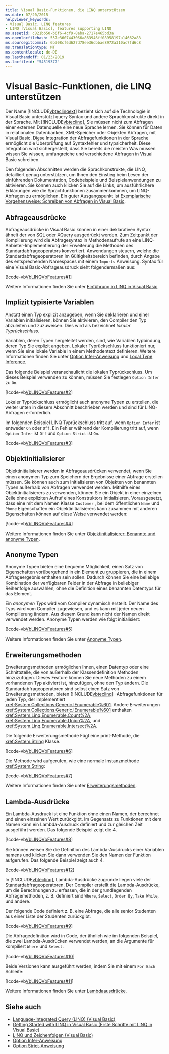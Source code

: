 ```yaml
---
title: Visual Basic-Funktionen, die LINQ unterstützen
ms.date: 07/20/2015
helpviewer_keywords:
- Visual Basic, LINQ features
- LINQ [Visual Basic], features supporting LINQ
ms.assetid: c821bb50-b6f6-4cf9-8aba-2717e465bd3a
ms.openlocfilehash: 557e3607443066a863946ff08958197a14662a88
ms.sourcegitcommit: 6b308cf6d627d78ee36dbbae8972a310ac7fd6c8
ms.translationtype: MT
ms.contentlocale: de-DE
ms.lasthandoff: 01/23/2019
ms.locfileid: "54519377"
---
```

# <a name="visual-basic-features-that-support-linq"></a>Visual Basic-Funktionen, die LINQ unterstützen
Der Name [!INCLUDE[vbteclinqext](~/includes/vbteclinqext-md.md)] bezieht sich auf die Technologie in Visual Basic unterstützt query Syntax und andere Sprachkonstrukte direkt in der Sprache. Mit [!INCLUDE[vbteclinq](~/includes/vbteclinq-md.md)], Sie müssen nicht zum Abfragen einer externen Datenquelle eine neue Sprache lernen. Sie können für Daten in relationalen Datenbanken, XML-Speicher oder Objekten Abfragen, mit Visual Basic. Diese Integration der Abfragefunktionen in der Sprache ermöglicht die Überprüfung auf Syntaxfehler und typsicherheit. Diese Integration wird sichergestellt, dass Sie bereits die meisten Was müssen wissen Sie wissen, umfangreiche und verschiedene Abfragen in Visual Basic schreiben.  
  
 Den folgenden Abschnitten werden die Sprachkonstrukte, die LINQ, detailliert genug unterstützen, um Ihnen den Einstieg beim Lesen der einführenden Dokumentation, Codebeispiele und Beispielanwendungen zu aktivieren. Sie können auch klicken Sie auf die Links, um ausführlichere Erklärungen wie die Sprachfunktionen zusammenkommen, um LINQ-Abfragen zu ermöglichen. Ein guter Ausgangspunkt ist [Exemplarische Vorgehensweise: Schreiben von Abfragen in Visual Basic](../../../../visual-basic/programming-guide/concepts/linq/walkthrough-writing-queries.md).  
  
## <a name="query-expressions"></a>Abfrageausdrücke  
 Abfrageausdrücke in Visual Basic können in einer deklarativen Syntax ähnelt der von SQL oder XQuery ausgedrückt werden. Zum Zeitpunkt der Kompilierung wird die Abfragesyntax in Methodenaufrufe an eine LINQ-Anbieter-Implementierung der Erweiterung die Methoden des Standardabfrageoperators konvertiert. Anwendungen steuern, welche die Standardabfrageoperatoren im Gültigkeitsbereich befinden, durch Angabe des entsprechenden Namespaces mit einem `Imports` Anweisung. Syntax für eine Visual Basic-Abfrageausdruck sieht folgendermaßen aus:  
  
 [!code-vb[VbLINQVbFeatures#1](../../../../visual-basic/programming-guide/concepts/linq/codesnippet/VisualBasic/features-that-support-linq_1.vb)]  
  
 Weitere Informationen finden Sie unter [Einführung in LINQ in Visual Basic](../../../../visual-basic/programming-guide/language-features/linq/introduction-to-linq.md).  
  
## <a name="implicitly-typed-variables"></a>Implizit typisierte Variablen  
 Anstatt einen Typ explizit anzugeben, wenn Sie deklarieren und einer Variablen initialisieren, können Sie aktivieren, den Compiler den Typ abzuleiten und zuzuweisen. Dies wird als bezeichnet *lokaler Typrückschluss*.  
  
 Variablen, deren Typen hergeleitet werden, sind, wie Variablen typbindung, deren Typ Sie explizit angeben. Lokaler Typrückschluss funktioniert nur, wenn Sie eine lokale Variable in einem Methodentext definieren. Weitere Informationen finden Sie unter [Option Infer-Anweisung](../../../../visual-basic/language-reference/statements/option-infer-statement.md) und [Local Type Inference](../../../../visual-basic/programming-guide/language-features/variables/local-type-inference.md).  
  
 Das folgende Beispiel veranschaulicht die lokalen Typrückschluss. Um dieses Beispiel verwenden zu können, müssen Sie festlegen `Option Infer` zu `On`.  
  
 [!code-vb[VbLINQVbFeatures#2](../../../../visual-basic/programming-guide/concepts/linq/codesnippet/VisualBasic/features-that-support-linq_2.vb)]  
  
 Lokaler Typrückschluss ermöglicht auch anonyme Typen zu erstellen, die weiter unten in diesem Abschnitt beschrieben werden und sind für LINQ-Abfragen erforderlich.  
  
 Im folgenden Beispiel LINQ Typrückschluss tritt auf, wenn `Option Infer` ist entweder `On` oder `Off`. Ein Fehler während der Kompilierung tritt auf, wenn `Option Infer` ist `Off` und `Option Strict` ist `On`.  
  
 [!code-vb[VbLINQVbFeatures#3](../../../../visual-basic/programming-guide/concepts/linq/codesnippet/VisualBasic/features-that-support-linq_3.vb)]  
  
## <a name="object-initializers"></a>Objektinitialisierer  
 Objektinitialisierer werden in Abfrageausdrücken verwendet, wenn Sie einen anonymen Typ zum Speichern der Ergebnisse einer Abfrage erstellen müssen. Sie können auch zum Initialisieren von Objekten von benannten Typen außerhalb von Abfragen verwendet werden. Mithilfe eines Objektinitialisierers zu verwenden, können Sie ein Objekt in einer einzelnen Zeile ohne expliziten Aufruf eines Konstruktors initialisieren. Vorausgesetzt, dass eine mit dem Namen Klasse `Customer` , bei dem öffentlichen `Name` und `Phone` Eigenschaften ein Objektinitialisierers kann zusammen mit anderen Eigenschaften können auf diese Weise verwendet werden:  
  
 [!code-vb[VbLINQVbFeatures#4](../../../../visual-basic/programming-guide/concepts/linq/codesnippet/VisualBasic/features-that-support-linq_4.vb)]  
  
 Weitere Informationen finden Sie unter [Objektinitialisierer: Benannte und anonyme Typen](../../../../visual-basic/programming-guide/language-features/objects-and-classes/object-initializers-named-and-anonymous-types.md).  
  
## <a name="anonymous-types"></a>Anonyme Typen  
 Anonyme Typen bieten eine bequeme Möglichkeit, einen Satz von Eigenschaften vorübergehend in ein Element zu gruppieren, die in einem Abfrageergebnis enthalten sein sollen. Dadurch können Sie eine beliebige Kombination der verfügbaren Felder in der Abfrage in beliebiger Reihenfolge auswählen, ohne die Definition eines benannten Datentyps für das Element.  
  
 Ein *anonymen Typs* wird vom Compiler dynamisch erstellt. Der Name des Typs wird vom Compiler zugewiesen, und es kann mit jeder neuen Kompilierung ändern. Aus diesem Grund kann nicht der Namen direkt verwendet werden. Anonyme Typen werden wie folgt initialisiert:  
  
 [!code-vb[VbLINQVbFeatures#5](../../../../visual-basic/programming-guide/concepts/linq/codesnippet/VisualBasic/features-that-support-linq_5.vb)]  
  
 Weitere Informationen finden Sie unter [Anonyme Typen](../../../../visual-basic/programming-guide/language-features/objects-and-classes/anonymous-types.md).  
  
## <a name="extension-methods"></a>Erweiterungsmethoden  
 Erweiterungsmethoden ermöglichen Ihnen, einen Datentyp oder eine Schnittstelle, die von außerhalb der Klassendefinition Methoden hinzuzufügen. Dieses Feature können Sie neue Methoden zu einem vorhandenen Typ aktiviert ist, hinzufügen, ohne den Typ ändern. Die Standardabfrageoperatoren sind selbst einen Satz von Erweiterungsmethoden, bieten [!INCLUDE[vbteclinq](~/includes/vbteclinq-md.md)] -Abfragefunktionen für jeden Typ, der implementiert <xref:System.Collections.Generic.IEnumerable%601>. Andere Erweiterungen <xref:System.Collections.Generic.IEnumerable%601> enthalten <xref:System.Linq.Enumerable.Count%2A>, <xref:System.Linq.Enumerable.Union%2A>, und <xref:System.Linq.Enumerable.Intersect%2A>.  
  
 Die folgende Erweiterungsmethode Fügt eine print-Methode, die <xref:System.String> Klasse.  
  
 [!code-vb[VbLINQVbFeatures#6](../../../../visual-basic/programming-guide/concepts/linq/codesnippet/VisualBasic/features-that-support-linq_6.vb)]  
  
 Die Methode wird aufgerufen, wie eine normale Instanzmethode <xref:System.String>:  
  
 [!code-vb[VbLINQVbFeatures#7](../../../../visual-basic/programming-guide/concepts/linq/codesnippet/VisualBasic/features-that-support-linq_7.vb)]  
  
 Weitere Informationen finden Sie unter [Erweiterungsmethoden](../../../../visual-basic/programming-guide/language-features/procedures/extension-methods.md).  
  
## <a name="lambda-expressions"></a>Lambda-Ausdrücke  
 Ein Lambda-Ausdruck ist eine Funktion ohne einen Namen, der berechnet und einen einzelnen Wert zurückgibt. Im Gegensatz zu Funktionen mit dem Namen kann ein Lambda-Ausdruck definiert und zur gleichen Zeit ausgeführt werden. Das folgende Beispiel zeigt die 4.  
  
 [!code-vb[VbLINQVbFeatures#8](../../../../visual-basic/programming-guide/concepts/linq/codesnippet/VisualBasic/features-that-support-linq_8.vb)]  
  
 Sie können weisen Sie die Definition des Lambda-Ausdrucks einer Variablen namens und klicken Sie dann verwenden Sie den Namen der Funktion aufgerufen. Das folgende Beispiel zeigt auch 4.  
  
 [!code-vb[VbLINQVbFeatures#12](../../../../visual-basic/programming-guide/concepts/linq/codesnippet/VisualBasic/features-that-support-linq_9.vb)]  
  
 In [!INCLUDE[vbteclinq](~/includes/vbteclinq-md.md)], Lambda-Ausdrücke zugrunde liegen viele der Standardabfrageoperatoren. Der Compiler erstellt die Lambda-Ausdrücke, um die Berechnungen zu erfassen, die in der grundlegenden Abfragemethoden, z. B. definiert sind `Where`, `Select`, `Order By`, `Take While`, und andere.  
  
 Der folgende Code definiert z. B. eine Abfrage, die alle senior Studenten aus einer Liste der Studenten zurückgibt.  
  
 [!code-vb[VbLINQVbFeatures#9](../../../../visual-basic/programming-guide/concepts/linq/codesnippet/VisualBasic/features-that-support-linq_10.vb)]  
  
 Die Abfragedefinition wird in Code, der ähnlich wie im folgenden Beispiel, die zwei Lambda-Ausdrücken verwendet werden, an die Argumente für kompiliert `Where` und `Select`.  
  
 [!code-vb[VbLINQVbFeatures#10](../../../../visual-basic/programming-guide/concepts/linq/codesnippet/VisualBasic/features-that-support-linq_11.vb)]  
  
 Beide Versionen kann ausgeführt werden, indem Sie mit einem `For Each` Schleife:  
  
 [!code-vb[VbLINQVbFeatures#11](../../../../visual-basic/programming-guide/concepts/linq/codesnippet/VisualBasic/features-that-support-linq_12.vb)]  
  
 Weitere Informationen finden Sie unter [Lambdaausdrücke](../../../../visual-basic/programming-guide/language-features/procedures/lambda-expressions.md).  
  
## <a name="see-also"></a>Siehe auch
- [Language-Integrated Query (LINQ) (Visual Basic)](../../../../visual-basic/programming-guide/concepts/linq/index.md)
- [Getting Started with LINQ in Visual Basic (Erste Schritte mit LINQ in Visual Basic)](../../../../visual-basic/programming-guide/concepts/linq/getting-started-with-linq.md)
- [LINQ und Zeichenfolgen (Visual Basic)](../../../../visual-basic/programming-guide/concepts/linq/linq-and-strings.md)
- [Option Infer-Anweisung](../../../../visual-basic/language-reference/statements/option-infer-statement.md)
- [Option Strict-Anweisung](../../../../visual-basic/language-reference/statements/option-strict-statement.md)
